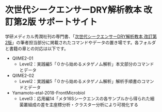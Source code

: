 # 次世代シークエンサーDRY解析教本 改訂第2版 サポートサイト

学研メディカル秀潤社刊の専門書、「[次世代シークエンサーDRY解析教本 改訂第2版](https://www.amazon.co.jp/%E6%AC%A1%E4%B8%96%E4%BB%A3%E3%82%B7%E3%83%BC%E3%82%AF%E3%82%A8%E3%83%B3%E3%82%B5%E3%83%BCDRY%E8%A7%A3%E6%9E%90%E6%95%99%E6%9C%AC-%E6%94%B9%E8%A8%82%E7%AC%AC2%E7%89%88-%E6%B8%85%E6%B0%B4%E5%8E%9A%E5%BF%97/dp/478090983X/ref=sr_1_2?qid=1573276470&s=books&sr=1-2)」の筆者担当部分に掲載されたコマンドやデータの置き場です。各フォルダと書籍の章との対応は以下です。

- QIIME2-01
  - Level2：実践編5「０から始めるメタゲノム解析」本文部分のコマンドとデータ
- QIIME2-02
  - Level2：実践編5「０から始めるメタゲノム解析」解析手順書のコマンドとデータ
- Yamamoto-etal-2018-FrontMicrobiol
  - Level3：応用編14「メタ16Sシークエンスの各サンプルから得られた細菌叢組成の差を主座標分析・クラスター分析により可視化する
